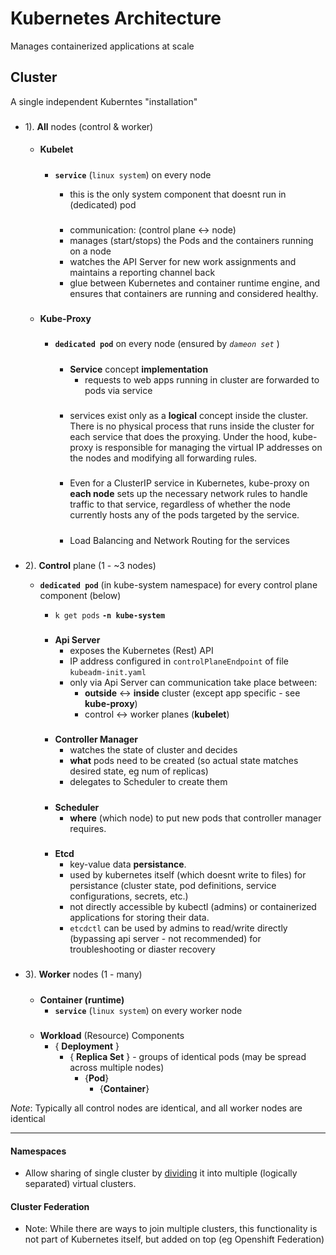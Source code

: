 
# Kubernetes Architecture

Manages containerized applications at scale

## Cluster 
A single independent Kuberntes "installation"

###
- 1). **All** nodes (control & worker)
    
    ####
    - **Kubelet**  

        #####
        -  **`service`** (`linux system`) on every node
            - this is the only system component that doesnt run in (dedicated) pod

            #####
            - communication: (control plane <-> node)
            - manages (start/stops) the Pods and the containers running on a node
            - watches the API Server for new work assignments and maintains a reporting channel back
            - glue between Kubernetes and container runtime engine, and ensures that containers are running and considered healthy.

        
    ###
    - **Kube-Proxy**

        #####
        - **`dedicated pod`** on every node (ensured by *`dameon set`* )

            #####
            - **Service** concept **implementation**
                - requests to web apps running in cluster are forwarded to pods via service
            #####

        
            - services exist only as a **logical** concept inside the cluster. There is no physical process that runs inside the cluster for each service that does the proxying. Under the hood, kube-proxy is responsible for managing the virtual IP addresses on the nodes and modifying all forwarding rules.
            #####
            - Even for a ClusterIP service in Kubernetes, kube-proxy on **each node** sets up the necessary network rules to handle traffic to that service, regardless of whether the node currently hosts any of the pods targeted by the service.
            #####
            - Load Balancing and Network Routing for the services 

###
- 2). **Control** plane (1 - ~3 nodes)

    - **`dedicated pod`** (in kube-system namespace) for every control plane component (below)
        - `k get pods` **`-n kube-system`** 

        #####
        - **Api Server**        
            - exposes the Kubernetes (Rest) API
            -  IP address configured in `controlPlaneEndpoint` of file `kubeadm-init.yaml`
            - only via Api Server can communication take place between: 
                - **outside** <-> **inside** cluster (except app specific - see **kube-proxy**)
                - control <-> worker planes (**kubelet**)

        #####
        - **Controller Manager**
            - watches the state of cluster  and decides
            - **what** pods need to be created (so actual state matches desired state, eg num of replicas) 
            - delegates to Scheduler to create them

        #####
        - **Scheduler**
            - **where** (which node) to put new pods that controller manager requires.
                    
        #####
        - **Etcd**
            - key-value data **persistance**.
            - used by kubernetes itself (which doesnt write to files) for persistance (cluster state, pod definitions, service configurations, secrets, etc.) 
            - not directly accessible by kubectl (admins)  or containerized applications for storing their data. 
            - `etcdctl` can be used by admins to read/write directly (bypassing api server - not recommended) for troubleshooting or diaster recovery
         
  


###
- 3). **Worker** nodes (1 - many)

    #####
    - **Container (runtime)** 
        - **`service`** (`linux system`) on every worker node


    #####
    - **Workload** (Resource) Components
        - { **Deployment** }
            - { **Replica Set** }  - groups of identical pods (may be spread across multiple nodes)
                - {**Pod**}
                    - {**Container**}
            



_Note_: Typically all control nodes are identical, and all worker nodes are identical

---

#### Namespaces

- Allow sharing of single cluster by [dividing](../config/namespace.md) it into multiple (logically separated) virtual clusters.

#### Cluster Federation
- Note: While there are ways to join multiple clusters, this functionality is not part of Kubernetes itself, but added on top (eg Openshift Federation)



